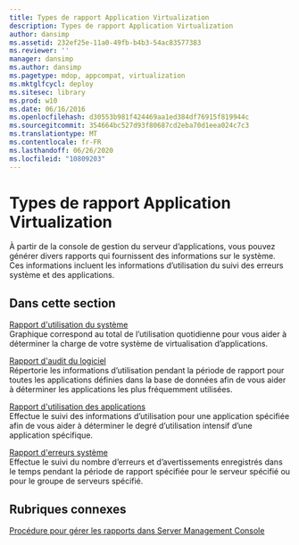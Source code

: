 ```yaml
---
title: Types de rapport Application Virtualization
description: Types de rapport Application Virtualization
author: dansimp
ms.assetid: 232ef25e-11a0-49fb-b4b3-54ac83577383
ms.reviewer: ''
manager: dansimp
ms.author: dansimp
ms.pagetype: mdop, appcompat, virtualization
ms.mktglfcycl: deploy
ms.sitesec: library
ms.prod: w10
ms.date: 06/16/2016
ms.openlocfilehash: d30553b981f424469aa1ed384df76915f819944c
ms.sourcegitcommit: 354664bc527d93f80687cd2eba70d1eea024c7c3
ms.translationtype: MT
ms.contentlocale: fr-FR
ms.lasthandoff: 06/26/2020
ms.locfileid: "10809203"
---
```

# Types de rapport Application Virtualization


À partir de la console de gestion du serveur d’applications, vous pouvez générer divers rapports qui fournissent des informations sur le système. Ces informations incluent les informations d’utilisation du suivi des erreurs système et des applications.

## Dans cette section


<a href="" id="system-utilization-report"></a>[Rapport d'utilisation du système](system-utilization-reportserver.md)  
Graphique correspond au total de l’utilisation quotidienne pour vous aider à déterminer la charge de votre système de virtualisation d’applications.

<a href="" id="software-audit-report"></a>[Rapport d'audit du logiciel](software-audit-reportserver.md)  
Répertorie les informations d’utilisation pendant la période de rapport pour toutes les applications définies dans la base de données afin de vous aider à déterminer les applications les plus fréquemment utilisées.

<a href="" id="application-utilization-report"></a>[Rapport d'utilisation des applications](application-utilization-reportserver.md)  
Effectue le suivi des informations d’utilisation pour une application spécifiée afin de vous aider à déterminer le degré d’utilisation intensif d’une application spécifique.

<a href="" id="system-error-report"></a>[Rapport d'erreurs système](system-error-reportserver.md)  
Effectue le suivi du nombre d’erreurs et d’avertissements enregistrés dans le temps pendant la période de rapport spécifiée pour le serveur spécifié ou pour le groupe de serveurs spécifié.

## Rubriques connexes


[Procédure pour gérer les rapports dans Server Management Console](how-to-manage-reports-in-the-server-management-console.md)

 

 





